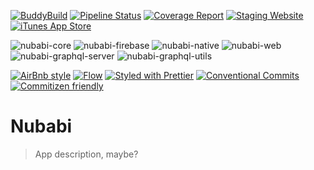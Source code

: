 [![BuddyBuild][buddybuild-badge]][buddybuild]
[![Pipeline Status][pipeline-badge]][pipeline]
[![Coverage Report][coverage-badge]][coverage]
[![Staging Website](https://img.shields.io/website-up-down-green-red/https/app-staging.nubabi.com.svg?label=website%20(staging))](https://app-staging.nubabi.com)
[![iTunes App Store](https://img.shields.io/itunes/v/add-bundle-id.svg)]()

<!-- PKG_VERSIONS:START - Do not remove or modify this section -->
![nubabi-core](https://img.shields.io/badge/core-2.2.0-blue.svg?style=flat)
![nubabi-firebase](https://img.shields.io/badge/firebase-1.1.0-blue.svg?style=flat)
![nubabi-native](https://img.shields.io/badge/native-1.10.0-blue.svg?style=flat)
![nubabi-web](https://img.shields.io/badge/web-1.7.0-blue.svg?style=flat)
![nubabi-graphql-server](https://img.shields.io/badge/graphql--server-2.1.1-blue.svg?style=flat)
![nubabi-graphql-utils](https://img.shields.io/badge/graphql--utils-1.0.4-blue.svg?style=flat)

<!-- PKG_VERSIONS:END -->

[![AirBnb style](https://img.shields.io/badge/code%20style-airbnb-green.svg?style=flat-square)](https://github.com/airbnb/javascript) 
[![Flow][flow-badge]][flow]
[![Styled with Prettier][prettier-badge]][prettier]
[![Conventional Commits][conventional-commits-badge]][conventional-commits]
[![Commitizen friendly][commitizen-badge]][commitizen]

# Nubabi

> App description, maybe?

[airbnb-style-badge]: https://img.shields.io/badge/code%20style-airbnb-green.svg?style=flat
[airbnb-style]: https://github.com/airbnb/javascript
[buddybuild]: https://dashboard.buddybuild.com/apps/58d534c166732a000160389b/build/latest?branch=master
[buddybuild-badge]: https://dashboard.buddybuild.com/api/statusImage?appID=58d534c166732a000160389b&branch=master&build=latest
[commit-convention]: https://www.npmjs.com/package/@commitlint/config-conventional
[commitizen-badge]: https://img.shields.io/badge/commitizen-friendly-brightgreen.svg?style=flat
[commitizen]: http://commitizen.github.io/cz-cli/
[coverage-badge]: https://gitlab.com/nubabi/mobile/badges/master/coverage.svg
[coverage]: https://gitlab.com/nubabi/mobile/commits/master
[conventional-commits-badge]: https://img.shields.io/badge/Conventional%20Commits-1.0.0-yellow.svg?style=flat
[conventional-commits]: https://conventionalcommits.org
[eslint]: http://eslint.org
[flow-badge]: https://img.shields.io/badge/flow-typed-brightorange.svg?style=flat
[flow]: https://flow.org
[pipeline-badge]: https://gitlab.com/nubabi/mobile/badges/master/pipeline.svg
[pipeline]: https://gitlab.com/nubabi/mobile/commits/master
[prettier-badge]: https://img.shields.io/badge/styled_with-prettier-ff69b4.svg?style=flat
[prettier]: https://github.com/prettier/prettier
[semver]: http://semver.org/
